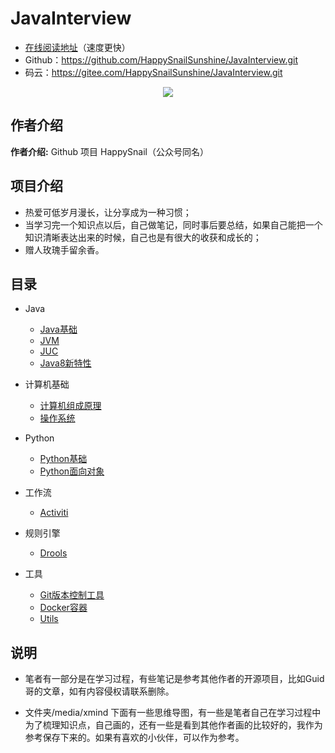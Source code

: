 # JavaInterview



- [在线阅读地址](https://happysnail.cn)（速度更快）
- Github：https://github.com/HappySnailSunshine/JavaInterview.git
- 码云：https://gitee.com/HappySnailSunshine/JavaInterview.git



<p align="center">
<a href="https://github.com/HappySnailSunshine/JavaInterview.git" target="_blank">
	<img src="https://java-interview.oss-cn-chengdu.aliyuncs.com/page/%E9%A6%96%E9%A1%B5%E8%AF%B4%E6%98%8E.png" width=""/>
</a>
</p>



## 作者介绍

**作者介绍:**  Github 项目 HappySnail（公众号同名）



## 项目介绍

- 热爱可低岁月漫长，让分享成为一种习惯；
- 当学习完一个知识点以后，自己做笔记，同时事后要总结，如果自己能把一个知识清晰表达出来的时候，自己也是有很大的收获和成长的；
- 赠人玫瑰手留余香。



## 目录

* Java

  * [Java基础](./docs/JavaSE.md)
  * [JVM](./docs/JVM.md)
  * [JUC](./docs/JUC.md)
  * [Java8新特性](./docs/JavaSE.md)
* 计算机基础

  * [计算机组成原理](./docs/PrincipleOfComputerComposition.md)
  * [操作系统](./docs/OS.md)
* Python
  - [Python基础](./docs/Python.md)
  - [Python面向对象](./docs/PythonOOP.md)
* 工作流
  - [Activiti](./docs/Activiti.md)

- 规则引擎
  - [Drools](./docs/Drools.md)

- 工具
  - [Git版本控制工具](./docs/Git.md)
  - [Docker容器](./docs/Docker.md)
  - [Utils](./docs/Utils.md)



## 说明

- 笔者有一部分是在学习过程，有些笔记是参考其他作者的开源项目，比如Guid哥的文章，如有内容侵权请联系删除。

- 文件夹/media/xmind 下面有一些思维导图，有一些是笔者自己在学习过程中为了梳理知识点，自己画的，还有一些是看到其他作者画的比较好的，我作为参考保存下来的。如果有喜欢的小伙伴，可以作为参考。